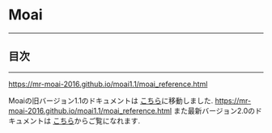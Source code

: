 # Moai
-----------------------------------

## <a name="index"></a>目次
-----------------------------------

  https://mr-moai-2016.github.io/moai1.1/moai_reference.html

  Moaiの旧バージョン1.1のドキュメントは <a href="https://mr-moai-2016.github.io/moai1.1/moai_reference.html">こちら</a>に移動しました.
  https://mr-moai-2016.github.io/moai1.1/moai_reference.html
  また最新バージョン2.0のドキュメントは <a href="https://mr-moai-2016.github.io/moai2.0/moai_reference.html">こちら</a>からご覧になれます.


